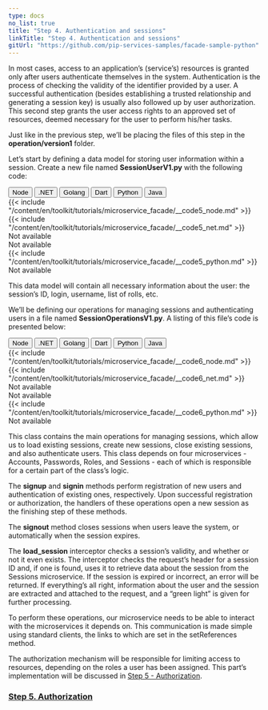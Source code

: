```yaml
---
type: docs
no_list: true
title: "Step 4. Authentication and sessions"
linkTitle: "Step 4. Authentication and sessions" 
gitUrl: "https://github.com/pip-services-samples/facade-sample-python"
---
```


In most cases, access to an application’s (service’s) resources is granted only after users authenticate themselves in the system. Authentication is the process of checking the validity of the identifier provided by a user. A successful authentication (besides establishing a trusted relationship and generating a session key) is usually also followed up by user authorization. This second step grants the user access rights to an approved set of resources, deemed necessary for the user to perform his/her tasks.

Just like in the previous step, we’ll be placing the files of this step in the **operation/version1** folder.

Let’s start by defining a data model for storing user information within a session. Create a new file named **SessionUserV1.py** with the following code:

<div class="content-tab-selector">
	<div class="btn-group tab-selector-btn-group" role="group" aria-label="Language selector">
	  <button type="button" class="btn lang-select-btn">Node</button>
	  <button type="button" class="btn lang-select-btn">.NET</button>
	  <button type="button" class="btn lang-select-btn">Golang</button>
	  <button type="button" class="btn lang-select-btn">Dart</button>
	  <button type="button" class="btn lang-select-btn">Python</button>
	  <button type="button" class="btn lang-select-btn">Java</button>
	</div>

<div class="content-tab-section">
  {{< include "/content/en/toolkit/tutorials/microservice_facade/__code5_node.md" >}}  
</div>

<div class="content-tab-section">
  {{< include "/content/en/toolkit/tutorials/microservice_facade/__code5_net.md" >}}    
</div>

<div class="content-tab-section">
  Not available  
</div>

<div class="content-tab-section">
  Not available   
</div>

<div class="content-tab-section">
  {{< include "/content/en/toolkit/tutorials/microservice_facade/__code5_python.md" >}}
</div>

<div class="content-tab-section">
  Not available  
</div>

</div>

This data model will contain all necessary information about the user: the session’s ID, login, username, list of rolls, etc.

We’ll be defining our operations for managing sessions and authenticating users in a file named **SessionOperationsV1.py**. A listing of this file’s code is presented below:

<div class="content-tab-selector">
	<div class="btn-group tab-selector-btn-group" role="group" aria-label="Language selector">
	  <button type="button" class="btn lang-select-btn">Node</button>
	  <button type="button" class="btn lang-select-btn">.NET</button>
	  <button type="button" class="btn lang-select-btn">Golang</button>
	  <button type="button" class="btn lang-select-btn">Dart</button>
	  <button type="button" class="btn lang-select-btn">Python</button>
	  <button type="button" class="btn lang-select-btn">Java</button>
	</div>

<div class="content-tab-section">
  {{< include "/content/en/toolkit/tutorials/microservice_facade/__code6_node.md" >}}  
</div>

<div class="content-tab-section">
  {{< include "/content/en/toolkit/tutorials/microservice_facade/__code6_net.md" >}}    
</div>

<div class="content-tab-section">
  Not available  
</div>

<div class="content-tab-section">
  Not available   
</div>

<div class="content-tab-section">
  {{< include "/content/en/toolkit/tutorials/microservice_facade/__code6_python.md" >}}
</div>

<div class="content-tab-section">
  Not available  
</div>

</div>

This class contains the main operations for managing sessions, which allow us to load existing sessions, create new sessions, close existing sessions, and also authenticate users. This class depends on four microservices - Accounts, Passwords, Roles, and Sessions - each of which is responsible for a certain part of the class’s logic.


The **signup** and **signin** methods perform registration of new users and authentication of existing ones, respectively. Upon successful registration or authorization, the handlers of these operations open a new session as the finishing step of these methods.


The **signout** method closes sessions when users leave the system, or automatically when the session expires.


The **load_session** interceptor checks a session’s validity, and whether or not it even exists. The interceptor checks the request’s header for a session ID and, if one is found, uses it to retrieve data about the session from the Sessions microservice. If the session is expired or incorrect, an error will be returned. If everything’s all right, information about the user and the session are extracted and attached to the request, and a “green light” is given for further processing.


To perform these operations, our microservice needs to be able to interact with the microservices it depends on. This communication is made simple using standard clients, the links to which are set in the setReferences method.


The authorization mechanism will be responsible for limiting access to resources, depending on the roles a user has been assigned. This part’s implementation will be discussed in [Step 5 - Authorization](../step4).

<span class="hide-title-link">

### [Step 5. Authorization](../step4)

</span>
